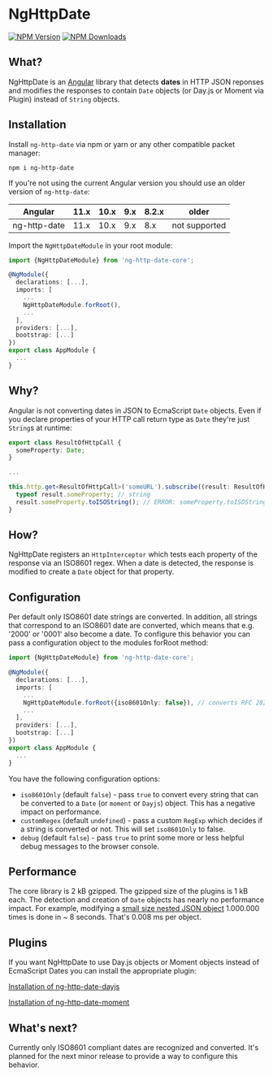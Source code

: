 # NgHttpDate

  [![NPM Version][npm-image]][npm-url]
  [![NPM Downloads][downloads-image]][downloads-url]
  
[npm-image]: https://img.shields.io/npm/v/ng-http-date-core.svg
[npm-url]: https://npmjs.org/package/ng-http-date-core
[downloads-image]: https://img.shields.io/npm/dm/ng-http-date-core.svg
[downloads-url]: https://npmjs.org/package/ng-http-date-core  

## What?

NgHttpDate is an [Angular](https://github.com/angular/angular) library that detects **dates** in HTTP JSON reponses and modifies the responses to contain `Date` objects (or Day.js or Moment via Plugin) instead of `String` objects.

## Installation

Install `ng-http-date` via npm or yarn or any other compatible packet manager:

```shell script
npm i ng-http-date
```

If you're not using the current Angular version you should use an older version of `ng-http-date`:

| Angular      | 11.x | 10.x | 9.x | 8.2.x | older         |
|--------------|------|------|-----|-------|---------------|
| ng-http-date | 11.x | 10.x | 9.x | 8.x   | not supported |


Import the `NgHttpDateModule` in your root module:

```typescript
import {NgHttpDateModule} from 'ng-http-date-core';

@NgModule({
  declarations: [...],
  imports: [
    ...
    NgHttpDateModule.forRoot(),
    ...
  ],
  providers: [...],
  bootstrap: [...]
})
export class AppModule {
  ...
}
```

## Why?

Angular is not converting dates in JSON to EcmaScript `Date` objects. Even if you declare properties of your HTTP call return type as `Date` they're just `String`s at runtime:

```typescript
export class ResultOfHttpCall {
  someProperty: Date;
}

...

this.http.get<ResultOfHttpCall>('someURL').subscribe((result: ResultOfHttpCall) => {
  typeof result.someProperty; // string
  result.someProperty.toISOString(); // ERROR: someProperty.toISOString is not a function
}
```

## How?

NgHttpDate registers an `HttpInterceptor` which tests each property of the response via an ISO8601 regex. 
When a date is detected, the response is modified to create a `Date` object for that property.

## Configuration

Per default only ISO8601 date strings are converted. 
In addition, all strings that correspond to an ISO8601 date are converted, which means that e.g. '2000' or '0001' also become a date.
To configure this behavior you can pass a configuration object to the modules forRoot method:

```typescript
import {NgHttpDateModule} from 'ng-http-date-core';

@NgModule({
  declarations: [...],
  imports: [
    ...
    NgHttpDateModule.forRoot({iso8601Only: false}), // converts RFC 2822 timestamps
    ...
  ],
  providers: [...],
  bootstrap: [...]
})
export class AppModule {
  ...
}
```

You have the following configuration options:
- `iso8601Only` (default `false`) - pass `true` to convert every string that can be converted to a `Date` (or `moment` or `Dayjs`) object. This has a negative impact on performance.
- `customRegex` (default `undefined`) - pass a custom `RegExp` which decides if a string is converted or not. This will set `iso8601Only` to false.
- `debug` (default `false`) - pass `true` to print some more or less helpful debug messages to the browser console.

## Performance

The core library is 2 kB gzipped. The gzipped size of the plugins is 1 kB each. 
The detection and creation of `Date` objects has nearly no performance impact. For example, modifying a [small size nested JSON object](https://github.com/vkennke/ng-http-date/blob/master/projects/ng-http-date-core/src/lib/ng-http-date.interceptor.spec.ts#L82-L104) 1.000.000 times is done in ~ 8 seconds.
That's 0.008 ms per object.

## Plugins

If you want NgHttpDate to use Day.js objects or Moment objects instead of EcmaScript Dates you can install the appropriate plugin:

[Installation of ng-http-date-dayjs](https://github.com/vkennke/ng-http-date/tree/master/projects/ng-http-date-dayjs)

[Installation of ng-http-date-moment](https://github.com/vkennke/ng-http-date/tree/master/projects/ng-http-date-moment)

## What's next?

Currently only ISO8601 compliant dates are recognized and converted. It's planned for the next minor release to provide a way to configure this behavior. 
